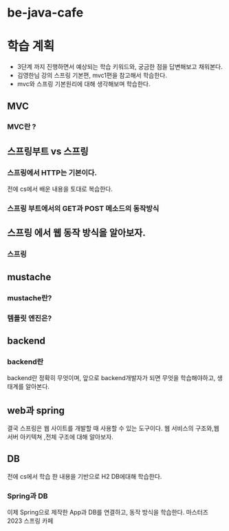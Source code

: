 # be-java-cafe

# 학습 계획
- 3단계 까지 진행하면서 예상되는 학습 키워드와, 궁금한 점을 답변해보고 채워본다.
- 김영한님 강의 스프링 기본편, mvc1편을 참고해서 학습한다.
- mvc와 스프링 기본원리에 대해 생각해보며 학습한다.
## MVC
### MVC란 ?

## 스프링부트 vs 스프링
### 스프링에서 HTTP는 기본이다.
전에 cs에서 배운 내용을 토대로 복습한다.
### 스프링 부트에서의 GET과 POST 메소드의 동작방식

## 스프링 에서 웹 동작 방식을 알아보자.
### 스프링

## mustache
### mustache란?
### 템플릿 엔진은?

## backend
### backend란
backend란 정확히 무엇이며, 앞으로 backend개발자가 되면 무엇을 학습해야하고, 생태계를 알아본다.

## web과 spring
결국 스프링은 웹 사이트를 개발할 때 사용할 수 있는 도구이다. 웹 서비스의 구조와,웹 서버 아키텍쳐
,전체 구조에 대해 알아보자.

## DB
전에 cs에서 학습 한 내용을 기반으로 H2 DB에대해 학습한다.
### Spring과 DB
이제 Spring으로 제작한 App과 DB를 연결하고, 동작 방식을 학습한다.
마스터즈 2023 스프링 카페 
